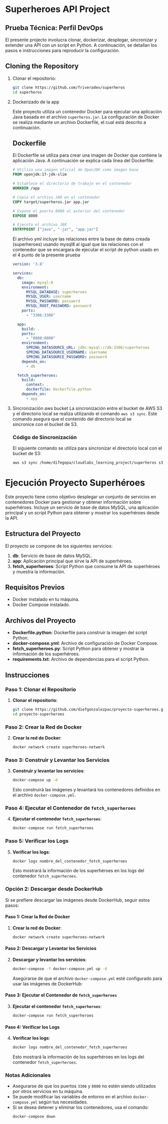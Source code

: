 # Superheroes API Project

## Prueba Técnica: Perfil DevOps

El presente projecto involucra clonar, dockerizar, desplegar, sincronizar y extender una API con un script en Python. A continuación, se detallan los pasos e instrucciones para reproducir la configuración.

## Cloning the Repository

1. Clonar el repositorio:

   ```bash
   git clone https://github.com/friveradev/superheros
   cd superheros

2. Dockerizado de la app

   Este proyecto utiliza un contenedor Docker para ejecutar una aplicación Java basada en el archivo `superheros.jar`. La configuración de Docker se realiza mediante un archivo Dockerfile, el cual está descrito a continuación.
   
   ## Dockerfile
   
   El Dockerfile se utiliza para crear una imagen de Docker que contiene la aplicación Java. A continuación se explica cada línea del Dockerfile:
   
   ```dockerfile
   # Utiliza una imagen oficial de OpenJDK como imagen base
   FROM openjdk:17-jdk-slim
   
   # Establece el directorio de trabajo en el contenedor
   WORKDIR /app
   
   # Copia el archivo JAR en el contenedor
   COPY target/superheros.jar app.jar
   
   # Expone el puerto 8080 al exterior del contenedor
   EXPOSE 8080
   
   # Ejecuta el archivo JAR
   ENTRYPOINT ["java", "-jar", "app.jar"]
   ```

   El archivo yml incluye las relaciones entre la base de datos creada (superheroes) usando mysql8 al igual que las relaciones con el contenedor que se encargara de ejecutar el script de python usado en el 4 punto de la presente prueba
   
      ```yaml
      version: '3.8'
      
      services:
        db:
          image: mysql:8
          environment:
            MYSQL_DATABASE: superheroes
            MYSQL_USER: username
            MYSQL_PASSWORD: password
            MYSQL_ROOT_PASSWORD: password
          ports:
            - "3306:3306"
      
        app:
          build: .
          ports:
            - "8080:8080"
          environment:
            SPRING_DATASOURCE_URL: jdbc:mysql://db:3306/superheroes
            SPRING_DATASOURCE_USERNAME: username
            SPRING_DATASOURCE_PASSWORD: password
          depends_on:
            - db
      
        fetch_superheroes:
          build:
            context: .
            dockerfile: Dockerfile.python
          depends_on:
            - app
   ```
       
3. Sincronización aws bucket
   La sincronización entre el bucket de AWS S3 y el directorio local se realiza utilizando el comando `aws s3 sync`. Este comando asegura que el contenido del directorio local se    
   sincronice con el bucket de S3.
   
   ### Código de Sincronización
   
   El siguiente comando se utiliza para sincronizar el directorio local con el bucket de S3:
   
   ```sh
   aws s3 sync /home/difegopa/cloudlabs_learning_project/superheros s3://superheros-bucket --delete
   ```

# Ejecución Proyecto Superhéroes

Este proyecto tiene como objetivo desplegar un conjunto de servicios en contenedores Docker para gestionar y obtener información sobre superhéroes. Incluye un servicio de base de datos MySQL, una aplicación principal y un script Python para obtener y mostrar los superhéroes desde la API.

## Estructura del Proyecto

El proyecto se compone de los siguientes servicios:

1. **db**: Servicio de base de datos MySQL.
2. **app**: Aplicación principal que sirve la API de superhéroes.
3. **fetch_superheroes**: Script Python que consume la API de superhéroes y muestra la información.

## Requisitos Previos

- Docker instalado en tu máquina.
- Docker Compose instalado.

## Archivos del Proyecto

- **Dockerfile.python**: Dockerfile para construir la imagen del script Python.
- **docker-compose.yml**: Archivo de configuración de Docker Compose.
- **fetch_superheroes.py**: Script Python para obtener y mostrar la información de los superhéroes.
- **requirements.txt**: Archivo de dependencias para el script Python.

## Instrucciones

### Paso 1: Clonar el Repositorio

1. **Clonar el repositorio**:
    ```sh
    git clone https://github.com/diefgonzalezpac/proyecto-superheroes.git
    cd proyecto-superheroes
    ```

### Paso 2: Crear la Red de Docker

2. **Crear la red de Docker**:
    ```sh
    docker network create superheroes-network
    ```

### Paso 3: Construir y Levantar los Servicios

3. **Construir y levantar los servicios**:
    ```sh
    docker-compose up -d
    ```

    Esto construirá las imágenes y levantará los contenedores definidos en el archivo `docker-compose.yml`.

### Paso 4: Ejecutar el Contenedor de `fetch_superheroes`

4. **Ejecutar el contenedor `fetch_superheroes`**:
    ```sh
    docker-compose run fetch_superheroes
    ```

### Paso 5: Verificar los Logs

5. **Verificar los logs**:
    ```sh
    docker logs nombre_del_contenedor_fetch_superheroes
    ```

    Esto mostrará la información de los superhéroes en los logs del contenedor `fetch_superheroes`.

### Opción 2: Descargar desde DockerHub

Si se prefiere descargar las imágenes desde DockerHub, seguir estos pasos:

#### Paso 1: Crear la Red de Docker

1. **Crear la red de Docker**:
    ```sh
    docker network create superheroes-network
    ```

#### Paso 2: Descargar y Levantar los Servicios

2. **Descargar y levantar los servicios**:
    ```sh
    docker-compose -f docker-compose.yml up -d
    ```

    Asegúrarse de que el archivo `docker-compose.yml` esté configurado para usar las imágenes de DockerHub:


#### Paso 3: Ejecutar el Contenedor de `fetch_superheroes`

3. **Ejecutar el contenedor `fetch_superheroes`**:
    ```sh
    docker-compose run fetch_superheroes
    ```

#### Paso 4: Verificar los Logs

4. **Verificar los logs**:
    ```sh
    docker logs nombre_del_contenedor_fetch_superheroes
    ```

    Esto mostrará la información de los superhéroes en los logs del contenedor `fetch_superheroes`.

### Notas Adicionales

- Asegurarse de que los puertos `3306` y `8080` no estén siendo utilizados por otros servicios en tu máquina.
- Se puede modificar las variables de entorno en el archivo `docker-compose.yml` según tus necesidades.
- Si se desea detener y eliminar los contenedores, usa el comando:
    ```sh
    docker-compose down
    ```

